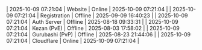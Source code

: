 | 2025-10-09 07:21:04 | Website | Online | 2025-10-09 07:21:04 |
| 2025-10-09 07:21:04 | Registration | Offline | 2025-09-09 16:40:23 |
| 2025-10-09 07:21:04 | Auth Server | Offline | 2025-08-18 09:33:31 |
| 2025-10-09 07:21:04 | Kezan (PvE) | Offline | 2025-08-03 17:58:02 |
| 2025-10-09 07:21:04 | Gurubashi (PvP) | Offline | 2025-08-23 21:44:06 |
| 2025-10-09 07:21:04 | Cloudflare | Online | 2025-10-09 07:21:04 |
